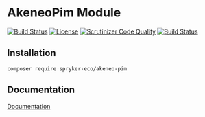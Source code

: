 # AkeneoPim Module

[![Build Status](https://travis-ci.org/spryker-eco/akeneo-pim.svg?branch=master)](https://travis-ci.org/spryker-eco/akeneo-pim)
[![License](https://img.shields.io/github/license/spryker-eco/akeneo-pim.svg?b=master)](https://github.com/spryker-eco/akeneo-pim)
[![Scrutinizer Code Quality](https://scrutinizer-ci.com/g/spryker-eco/akeneo-pim/badges/quality-score.png?b=master)](https://scrutinizer-ci.com/g/spryker-eco/akeneo-pim/?branch=master)
[![Build Status](https://scrutinizer-ci.com/g/spryker-eco/akeneo-pim/badges/build.png?b=master)](https://scrutinizer-ci.com/g/spryker-eco/akeneo-pim/build-status/master)

## Installation

```
composer require spryker-eco/akeneo-pim
```

## Documentation

[Documentation](https://documentation.spryker.com/industry_partners/performance/akeneo/akeneo.htm)
